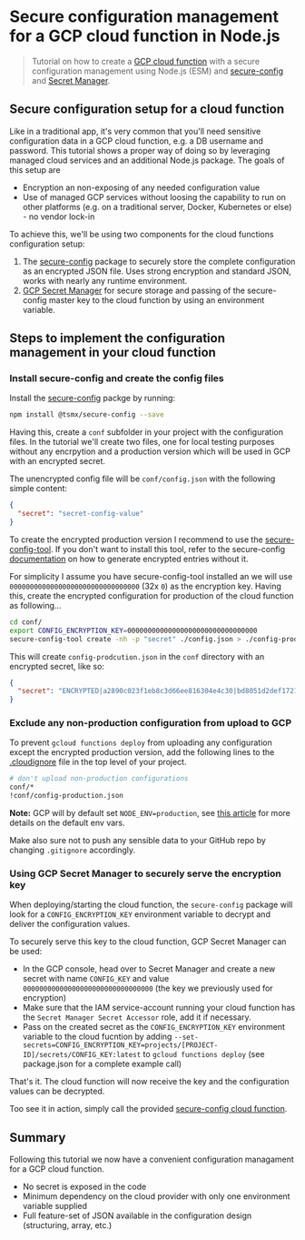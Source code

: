 # Secure configuration management for a GCP cloud function in Node.js

> Tutorial on how to create a [GCP cloud function](https://cloud.google.com/functions/docs/concepts/overview) with a secure configuration management using Node.js (ESM) and [secure-config](https://www.npmjs.com/package/@tsmx/secure-config) and [Secret Manager](https://cloud.google.com/secret-manager).

## Secure configuration setup for a cloud function

Like in a traditional app, it's very common that you'll need sensitive configuration data in a GCP cloud function, e.g. a DB username and password. This tutorial shows a proper way of doing so by leveraging managed cloud services and an additional Node.js package. The goals of this setup are

- Encryption an non-exposing of any needed configuration value
- Use of managed GCP services without loosing the capability to run on other platforms (e.g. on a traditional server, Docker, Kubernetes or else) - no vendor lock-in

To achieve this, we'll be using two components for the cloud functions configuration setup:

1. The [secure-config]() package to securely store the complete configuration as an encrypted JSON file. Uses strong encryption and standard JSON, works with nearly any runtime environment.
2. [GCP Secret Manager](https://cloud.google.com/secret-manager) for secure storage and passing of the secure-config master key to the cloud function by using an environment variable.

## Steps to implement the configuration management in your cloud function

### Install secure-config and create the config files

Install the [secure-config](https://www.npmjs.com/package/@tsmx/secure-config) packge by running:

```bash
npm install @tsmx/secure-config --save
```

Having this, create a `conf` subfolder in your project with the configuration files. In the tutorial we'll create two files, one for local testing purposes without any encrpytion and a production version which will be used in GCP with an encrypted secret.

The unencrypted config file will be `conf/config.json` with the following simple content:

```json
{
  "secret": "secret-config-value"
}
```

To create the encrypted production version I recommend to use the [secure-config-tool](https://www.npmjs.com/package/@tsmx/secure-config-tool). If you don't want to install this tool, refer to the secure-config [documentation](https://tsmx.net/secure-config/#Encrypted_configuration_entries) on how to generate encrypted entries without it.

For simplicity I assume you have secure-config-tool installed an we will use `00000000000000000000000000000000` (32x `0`) as the encryption key. Having this, create the encrypted configuration for production of the cloud function as following...

```bash
cd conf/
export CONFIG_ENCRYPTION_KEY=00000000000000000000000000000000
secure-config-tool create -nh -p "secret" ./config.json > ./config-production.json
```

This will create `config-prodcution.json` in the `conf` directory with an encrypted secret, like so:

```json
{
  "secret": "ENCRYPTED|a2890c023f1eb8c3d66ee816304e4c30|bd8051d2def1721588f469c348ab052269bd1f332809d6e6401abc3c5636299d"
}
```

### Exclude any non-production configuration from upload to GCP

To prevent `gcloud functions deploy` from uploading any configuration except the encrypted production version, add the following lines to the [.cloudignore](https://cloud.google.com/sdk/gcloud/reference/topic/gcloudignore) file in the top level of your project.

```bash
# don't upload non-production configurations
conf/*
!conf/config-production.json
```

**Note:** GCP will by default set `NODE_ENV=production`, see [this article](https://tsmx.net/nodejs-env-vars-in-gcp-cloud-functions-and-app-engine/) for more details on the default env vars. 

Make also sure not to push any sensible data to your GitHub repo by changing `.gitignore` accordingly.

### Using GCP Secret Manager to securely serve the encryption key

When deploying/starting the cloud function, the `secure-config` package will look for a `CONFIG_ENCRYPTION_KEY` environment variable to decrypt and deliver the configuration values.

To securely serve this key to the cloud function, GCP Secret Manager can be used:

- In the GCP console, head over to Secret Manager and create a new secret with name `CONFIG_KEY` and value `00000000000000000000000000000000` (the key we previously used for encryption)
- Make sure that the IAM service-account running your cloud function has the `Secret Manager Secret Accessor` role, add it if necessary.
- Pass on the created secret as the `CONFIG_ENCRYPTION_KEY` environment variable to the cloud fucntion by adding `--set-secrets=CONFIG_ENCRYPTION_KEY=projects/[PROJECT-ID]/secrets/CONFIG_KEY:latest` to `gcloud functions deploy` (see package.json for a complete example call)

That's it. The cloud function will now receive the key and the configuration values can be decrypted.

Too see it in action, simply call the provided [secure-config cloud function](https://europe-west3-tsmx-gcp.cloudfunctions.net/secure-config-function).

## Summary

Following this tutorial we now have a convenient configuration managament for a GCP cloud function. 
- No secret is exposed in the code
- Minimum dependency on the cloud provider with only one environment variable supplied
- Full feature-set of JSON available in the configuration design (structuring, array, etc.)